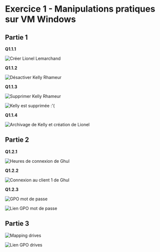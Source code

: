 # Exercice 1 - Manipulations pratiques sur VM Windows

## Partie 1

**Q1.1.1** 

![Créer Lionel Lemarchand](Ressources/ex1/create_lionel.png)

**Q1.1.2** 

![Désactiver Kelly Rhameur](Ressources/ex1/deactivated_kelly.png)

**Q1.1.3** 

![Supprimer Kelly Rhameur](Ressources/ex1/supprimer_kelly.png)

![Kelly est supprimée :'(](Ressources/ex1/kelly_supprimee.png)

**Q1.1.4** 

![Archivage de Kelly et création de Lionel](Ressources/ex1/dossier_perso.png)

## Partie 2

**Q1.2.1**

![Heures de connexion de Ghul](Ressources/ex1/ghul_hours.png)

**Q1.2.2**

![Connexion au client 1 de Ghul](Ressources/ex1/ghul_client01.png)

**Q1.2.3**

![GPO mot de passe](Ressources/ex1/passwordgpo.png)

![Lien GPO mot de passe](Ressources/ex1/passwordgpo.png)

## Partie 3

![Mapping drives](Ressources/ex1/drive_map.png)

![Lien GPO drives](Ressources/ex1/linked_drive.png)